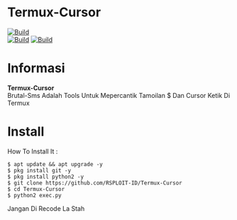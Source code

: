 # Termux-Cursor

[![Build](https://img.shields.io/badge/Author%20By-RSPLOIT%20ID-green?style=for-the-badge&logo=appveyor)]()<br>
[![Build](https://img.shields.io/badge/TermuxCursor-1.0-brightgreen.svg?maxAge=259200)]()
[![Build](https://img.shields.io/badge/Code-Python2.7-brightgreen.svg)]()

# Informasi
**Termux-Cursor** <br>
Brutal-Sms Adalah Tools Untuk Mepercantik Tamoilan $ Dan Cursor Ketik Di Termux<br>

# Install
How To Install It :
```
$ apt update && apt upgrade -y
$ pkg install git -y
$ pkg install python2 -y
$ git clone https://github.com/RSPLOIT-ID/Termux-Cursor
$ cd Termux-Cursor
$ python2 exec.py
```

Jangan Di Recode La Stah
